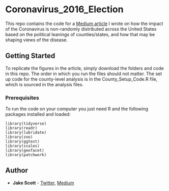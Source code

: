 # Coronavirus_2016_Election
This repo contains the code for a [Medium article](https://medium.com/@jakepscott16/what-2016-can-tell-us-about-coronavirus-6dd395c7b64) I wrote on how the impact of the Coronavirus is non-randomly distributed across the United States based on the political leanings of counties/states, and how that may be shaping views of the disease. 

## Getting Started

To replicate the figures in the article, simply download the folders and code in this repo. The order in which you run the files should not matter. The set up code for the county-level analysis is in the County_Setup_Code.R file, which is sourced in the analysis files. 

### Prerequisites

To run the code on your computer you just need R and the following packages installed and loaded:

```
library(tidyverse)
library(readr)
library(lubridate)
library(zoo)
library(ggtext)
library(scales)
library(geofacet)
library(patchwork)
```

## Author

* **Jake Scott** - [Twitter](https://twitter.com/jakepscott2020), [Medium](https://medium.com/@jakepscott16)
